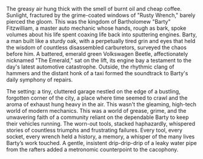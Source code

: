 The greasy air hung thick with the smell of burnt oil and cheap coffee.  Sunlight, fractured by the grime-coated windows of "Rusty Wrench," barely pierced the gloom.  This was the kingdom of Bartholomew "Barty"  Fitzwilliam, a master auto mechanic whose hands, rough as bark, spoke volumes about his life spent coaxing life back into sputtering engines.  Barty, a man built like a sturdy oak, with a perpetually tired grin and eyes that held the wisdom of countless disassembled carburetors, surveyed the chaos before him.  A battered, emerald green Volkswagen Beetle, affectionately nicknamed "The Emerald," sat on the lift, its engine bay a testament to the day's latest automotive catastrophe.  Outside, the rhythmic clang of hammers and the distant honk of a taxi formed the soundtrack to Barty's daily symphony of repairs.

The setting: a tiny, cluttered garage nestled on the edge of a bustling, forgotten corner of the city, a place where time seemed to crawl and the aroma of exhaust hung heavy in the air.  This wasn't the gleaming, high-tech world of modern mechanics.  This was a world of grease, grime, and the unwavering faith of a community reliant on the dependable Barty to keep their vehicles running.  The worn-out tools, stacked haphazardly, whispered stories of countless triumphs and frustrating failures. Every tool, every socket, every wrench held a history, a memory, a whisper of the many lives Barty’s work touched.  A gentle, insistent drip-drip-drip of a leaky water pipe from the rafters added a metronomic counterpoint to the cacophony.
